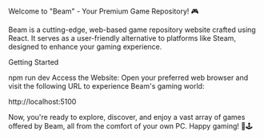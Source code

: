 Welcome to "Beam" - Your Premium Game Repository! 🎮

Beam is a cutting-edge, web-based game repository website crafted using React. It serves as a user-friendly alternative to platforms like Steam, designed to enhance your gaming experience.

Getting Started




npm run dev
Access the Website: Open your preferred web browser and visit the following URL to experience Beam's gaming world:

http://localhost:5100

Now, you're ready to explore, discover, and enjoy a vast array of games offered by Beam, all from the comfort of your own PC. Happy gaming! 🚀🕹️
